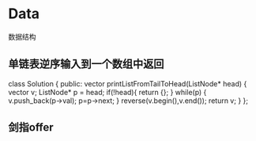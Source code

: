 # Data
数据结构

## 单链表逆序输入到一个数组中返回
 class Solution {
 public:
     vector<int> printListFromTailToHead(ListNode* head) {
        vector<int> v;
        ListNode* p = head;
        if(!head){
            return {};
        }
        while(p)
        {
            v.push_back(p->val);
            p=p->next;
        }
        reverse(v.begin(),v.end());
        return v;
    }
 };
## 剑指offer
